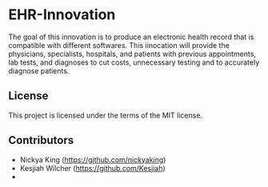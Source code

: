 # EHR-Innovation
The goal of this innovation is to produce an electronic health record that is compatible with different softwares. This iinocation will provide the physicians, specialists, hospitals, and patients with previous appointments, lab tests, and diagnoses to cut costs, unnecessary testing and to accurately diagnose patients.
## License
This project is licensed under the terms of the MIT license. 

## Contributors
- Nickya King (https://github.com/nickyaking)
- Kesjiah Wilcher (https://github.com/Kesjiah)
- 
